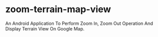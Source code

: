 # zoom-terrain-map-view
An Android Application To Perform Zoom In, Zoom Out Operation And Display Terrain View On Google Map.
